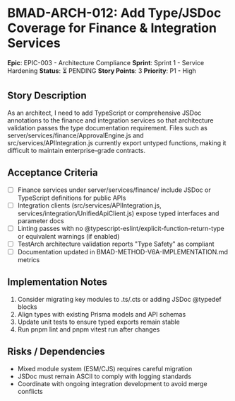 # BMAD-ARCH-012: Add Type/JSDoc Coverage for Finance & Integration Services

**Epic**: EPIC-003 - Architecture Compliance
**Sprint**: Sprint 1 - Service Hardening
**Status**: ⏳ PENDING
**Story Points**: 3
**Priority**: P1 - High

## Story Description

As an architect, I need to add TypeScript or comprehensive JSDoc annotations to the finance and integration services so that architecture validation passes the type documentation requirement. Files such as server/services/finance/ApprovalEngine.js and src/services/APIIntegration.js currently export untyped functions, making it difficult to maintain enterprise-grade contracts.

## Acceptance Criteria

- [ ] Finance services under server/services/finance/ include JSDoc or TypeScript definitions for public APIs
- [ ] Integration clients (src/services/APIIntegration.js, services/integration/UnifiedApiClient.js) expose typed interfaces and parameter docs
- [ ] Linting passes with no @typescript-eslint/explicit-function-return-type or equivalent warnings (if enabled)
- [ ] TestArch architecture validation reports "Type Safety" as compliant
- [ ] Documentation updated in BMAD-METHOD-V6A-IMPLEMENTATION.md metrics

## Implementation Notes

1. Consider migrating key modules to .ts/.cts or adding JSDoc @typedef blocks
2. Align types with existing Prisma models and API schemas
3. Update unit tests to ensure typed exports remain stable
4. Run pnpm lint and pnpm vitest run after changes

## Risks / Dependencies

- Mixed module system (ESM/CJS) requires careful migration
- JSDoc must remain ASCII to comply with logging standards
- Coordinate with ongoing integration development to avoid merge conflicts
